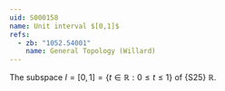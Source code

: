 ```yaml
---
uid: S000158
name: Unit interval $[0,1]$
refs:
  - zb: "1052.54001"
    name: General Topology (Willard)
---
```


The subspace $I=[0,1]=\{t\in \mathbb R : 0\leq t \leq 1\}$ of {S25} $\mathbb{R}$.
